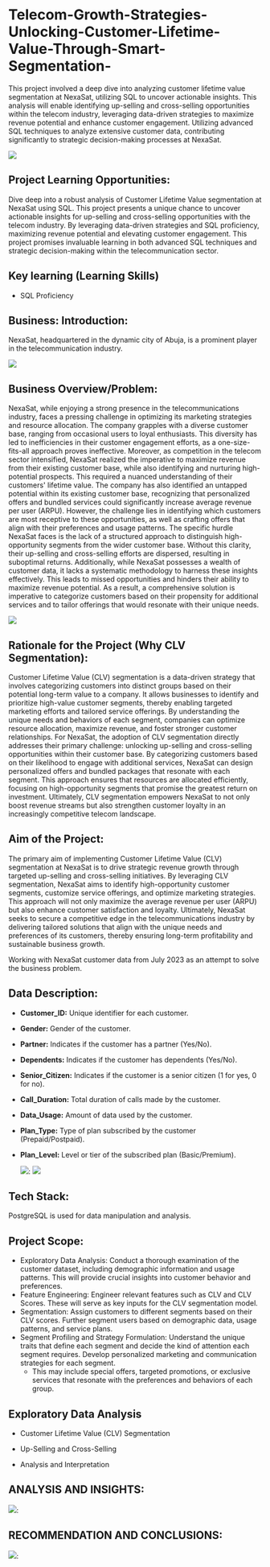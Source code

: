 # Telecom-Growth-Strategies-Unlocking-Customer-Lifetime-Value-Through-Smart-Segmentation-
This project involved a deep dive into analyzing customer lifetime value segmentation at NexaSat, utilizing SQL to uncover actionable insights.
This analysis will enable identifying up-selling and cross-selling opportunities within the telecom industry, leveraging data-driven strategies to maximize revenue potential and enhance customer engagement. Utilizing advanced SQL techniques to analyze extensive customer data, contributing significantly to strategic decision-making processes at NexaSat.

![](images5.jpg) 

## Project Learning Opportunities:
Dive deep into a robust analysis of Customer Lifetime Value segmentation at NexaSat using SQL. This project presents a unique chance to uncover actionable insights for up-selling and cross-selling opportunities with the telecom industry. By leveraging data-driven strategies and SQL proficiency, maximizing revenue potential and elevating customer engagement. This project promises invaluable learning in both advanced SQL techniques and strategic decision-making within the telecommunication sector.

## Key learning (Learning Skills)
- SQL Proficiency

## Business: Introduction:
NexaSat, headquartered in the dynamic city of Abuja, is a prominent player in the telecommunication industry.

![](Decision_Makers_In_Sales1.png) 
 
## Business Overview/Problem:
NexaSat, while enjoying a strong presence in the telecommunications industry, faces a pressing challenge in optimizing its marketing strategies and resource allocation. The company grapples with a diverse customer base, ranging from occasional users to loyal enthusiasts. This diversity has led to inefficiencies in their customer engagement efforts, as a one-size-fits-all approach proves ineffective. Moreover, as competition in the telecom sector intensified, NexaSat realized the imperative to maximize revenue from their existing customer base, while also identifying and nurturing high-potential prospects. This required a nuanced understanding of their customers' lifetime value.
The company has also identified an untapped potential within its existing customer base, recognizing that personalized offers and bundled services could significantly increase average revenue per user (ARPU). However, the challenge lies in identifying which customers are most receptive to these opportunities, as well as crafting offers that align with their preferences and usage patterns.
The specific hurdle NexaSat faces is the lack of a structured approach to distinguish high-opportunity segments from the wider customer base. Without this clarity, their up-selling and cross-selling efforts are dispersed, resulting in suboptimal returns. 
Additionally, while NexaSat possesses a wealth of customer data, it lacks a systematic methodology to harness these insights effectively. This leads to missed opportunities and hinders their ability to maximize revenue potential. As a result, a comprehensive solution is imperative to categorize customers based on their propensity for additional services and to tailor offerings that would resonate with their unique needs.

![](images2.jpg) 

## Rationale for the Project (Why CLV Segmentation):
Customer Lifetime Value (CLV) segmentation is a data-driven strategy that involves categorizing customers into distinct groups based on their potential long-term value to a company. It allows businesses to identify and prioritize high-value customer segments, thereby enabling targeted marketing efforts and tailored service offerings. By understanding the unique needs and behaviors of each segment, companies can optimize resource allocation, maximize revenue, and foster stronger customer relationships.
For NexaSat, the adoption of CLV segmentation directly addresses their primary challenge: unlocking up-selling and cross-selling opportunities within their customer base. 
By categorizing customers based on their likelihood to engage with additional services, NexaSat can design personalized offers and bundled packages that resonate with each segment. This approach ensures that resources are allocated efficiently, focusing on high-opportunity segments that promise the greatest return on investment. Ultimately, CLV segmentation empowers NexaSat to not only boost revenue streams but also strengthen customer loyalty in an increasingly competitive telecom landscape.
 
## Aim of the Project:
The primary aim of implementing Customer Lifetime Value (CLV) segmentation at NexaSat is to drive strategic revenue growth through targeted up-selling and cross-selling initiatives. By leveraging CLV segmentation, NexaSat aims to identify high-opportunity customer segments, customize service offerings, and optimize marketing strategies. This approach will not only maximize the average revenue per user (ARPU) but also enhance customer satisfaction and loyalty.
Ultimately, NexaSat seeks to secure a competitive edge in the telecommunications industry by delivering tailored solutions that align with the unique needs and preferences of its customers, thereby ensuring long-term profitability and sustainable business growth.

Working with NexaSat customer data from July 2023 as an attempt to solve the business problem.

## Data Description:
- **Customer_ID:** Unique identifier for each customer.

- **Gender:** Gender of the customer.

- **Partner:** Indicates if the customer has a partner (Yes/No).

- **Dependents:** Indicates if the customer has dependents (Yes/No).

- **Senior_Citizen:** Indicates if the customer is a senior citizen (1 for yes, 0 for no).

- **Call_Duration:** Total duration of calls made by the customer.

- **Data_Usage:** Amount of data used by the customer.

- **Plan_Type:** Type of plan subscribed by the customer (Prepaid/Postpaid).

- **Plan_Level:** Level or tier of the subscribed plan (Basic/Premium).
  
  ![](images1.jpeg):                                 ![](images4.jpeg) 
 
## Tech Stack:
PostgreSQL is used for data manipulation and analysis.

## Project Scope:
- Exploratory Data Analysis: Conduct a thorough examination of the customer dataset, including demographic information and usage patterns. This will provide crucial insights into customer behavior and preferences.
- Feature Engineering: Engineer relevant features such as CLV and CLV Scores. These will serve as key inputs for the CLV segmentation model.
- Segmentation: Assign customers to different segments based on their CLV scores. Further segment users based on demographic data, usage patterns, and service plans.
- Segment Profiling and Strategy Formulation: Understand the unique traits that define each segment and decide the kind of attention each segment requires. Develop personalized marketing and communication strategies for each segment. 
  - This may include special offers, targeted promotions, or exclusive services that resonate with the preferences and behaviors of each group.
 

## Exploratory Data Analysis

- Customer Lifetime Value (CLV) Segmentation

- Up-Selling and Cross-Selling

- Analysis and Interpretation

## ANALYSIS AND INSIGHTS:

![](imagesat_l.jpg):

## RECOMMENDATION AND CONCLUSIONS:



![](imagesat_l.jpg):   




